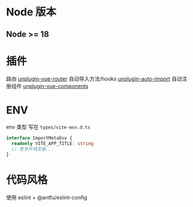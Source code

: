 # Node 版本

## Node >= 18

# 插件

路由 [unplugin-vue-router](https://uvr.esm.is/)
自动导入方法/hooks [unplugin-auto-import](https://github.com/antfu/unplugin-auto-import)
自动注册组件 [unplugin-vue-components](https://github.com/antfu/vite-plugin-components)

# ENV
env 类型 写在 `types/vite-env.d.ts`
```ts
interface ImportMetaEnv {
  readonly VITE_APP_TITLE: string
  // 更多环境变量...
}
```

# 代码风格
使用 eslint + @antfu/eslint-config


